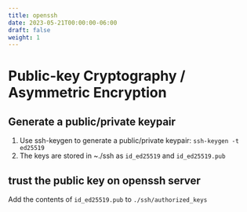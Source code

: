 ```yaml
---
title: openssh
date: 2023-05-21T00:00:00-06:00
draft: false
weight: 1
---
```


# Public-key Cryptography / Asymmetric Encryption
## Generate a public/private keypair
1. Use ssh-keygen to generate a public/private keypair: `ssh-keygen -t ed25519`
2. The keys are stored in ~./ssh as `id_ed25519` and `id_ed25519.pub`

## trust the public key on openssh server
Add the contents of `id_ed25519.pub` to `./ssh/authorized_keys`
